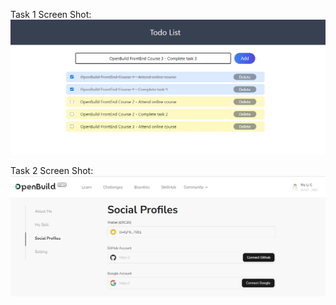 Task 1 Screen Shot:
![Task 1](./images/task1.jpg)

Task 2 Screen Shot:
![Task 2](./images/OpenBuild.jpg)
